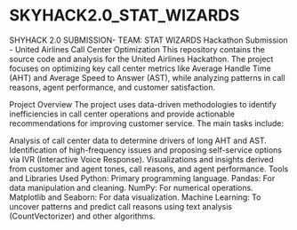 # SKYHACK2.0_STAT_WIZARDS
SHYHACK 2.0 SUBMISSION- TEAM: STAT WIZARDS
Hackathon Submission - United Airlines Call Center Optimization
This repository contains the source code and analysis for the United Airlines Hackathon. The project focuses on optimizing key call center metrics like Average Handle Time (AHT) and Average Speed to Answer (AST), while analyzing patterns in call reasons, agent performance, and customer satisfaction.

Project Overview
The project uses data-driven methodologies to identify inefficiencies in call center operations and provide actionable recommendations for improving customer service. The main tasks include:

Analysis of call center data to determine drivers of long AHT and AST.
Identification of high-frequency issues and proposing self-service options via IVR (Interactive Voice Response).
Visualizations and insights derived from customer and agent tones, call reasons, and agent performance.
Tools and Libraries Used
Python: Primary programming language.
Pandas: For data manipulation and cleaning.
NumPy: For numerical operations.
Matplotlib and Seaborn: For data visualization.
Machine Learning: To uncover patterns and predict call reasons using text analysis (CountVectorizer) and other algorithms.
